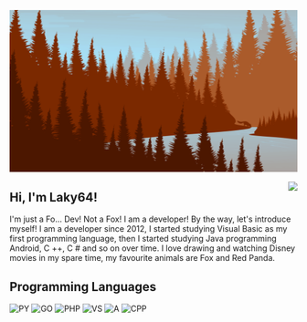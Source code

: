 <p align="center">
    <a href="https://github.com/Laky-64/Laky-64">
        <img src="https://github.com/Laky-64/Laky-64/raw/main/fox.png" alt="fox_banner" />
    </a>
</p>

<img align="right" src="https://github-readme-stats.vercel.app/api?username=Laky-64&show_icons=true&theme=github_dark">

## Hi, I'm Laky64!
I'm just a Fo... Dev! Not a Fox! I am a developer! By the way, let's introduce myself!
I am a developer since 2012, I started studying Visual Basic as my first programming
language, then I started studying Java programming Android, C ++, C # and so on over time.
I love drawing and watching Disney movies in my spare time, my favourite animals are
Fox and Red Panda.

## Programming Languages
<p>
<img width="40" src="https://upload.wikimedia.org/wikipedia/commons/thumb/c/c3/Python-logo-notext.svg/1200px-Python-logo-notext.svg.png" alt="PY">
<img width="80" src="https://upload.wikimedia.org/wikipedia/commons/thumb/0/05/Go_Logo_Blue.svg/1200px-Go_Logo_Blue.svg.png" alt="GO">
<img width="60" src="https://brandslogos.com/wp-content/uploads/thumbs/php-logo-vector.svg" alt="PHP">
<img width="33" src="https://www.svgrepo.com/show/303535/visual-studio-code-logo.svg" alt="VS">
<img width="40" src="https://developer.android.com/images/logos/android.svg" alt="A">
<img width="34" src="https://png2.cleanpng.com/sh/135ebf10b117c1f89e6a7bcf9c5750bb/L0KzQYm3VMA5N5ptj5H0aYP2gLBuTgRpbV5oReJ7b3f1cb70if5oNZ1mhtlAYXfoPbT2jgB2fJZ3Rdtsb372PbT2jgB2fF51itHwcnHwfbr1h702aZRmfNU7ZUG5dbeAWL4zQGE7UKsBNEG4QoS5VMQxP2k1UaY3cH7q/kisspng-the-c-programming-language-computer-icons-comput-programming-5acadc2e16ef78.280689641523244078094.png" alt="CPP">
</p>